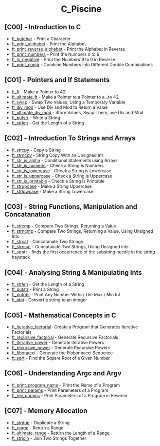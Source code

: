 <div align="center">

# C_Piscine

</div>

## [C00] - Introduction to C

- [ft_putchar](https://github.com/#)				 - Print a Character
- [ft_print_alphabet](https://github.com/#) 		- Print the Alphabet
- [ft_print_reverse_alphabet](https://github.com/#) - Print the Alphabet in Reverse
- [ft_print_numbers](https://github.com/#) 			- Print the Numbers 0 to 9
- [ft_is_negative](https://github.com/#)		 	- Print the Numbers 9 to 0 in Reverse
- [ft_print_comb](https://github.com/#)				- Combine Numbers into Different Double Combinations

## [C01] - Pointers and If Statements

- [ft_ft](https://github.com/#)					- Make a Pointer to 42
- [ft_ultimate_ft](https://github.com/#) 		- Make a Pointer to a Pointer to a...to 42
- [ft_swap](https://github.com/#) 				- Swap Two Values, Using a Temporary Variable
- [ft_div_mod](https://github.com/#) 			- Use Div and Mod to Return a Value
- [ft_ultimate_div_mod](https://github.com/#) 	- Store Values, Swap Them, use Div and Mod
- [ft_putstr](https://github.com/#) 			- Write a String
- [ft_strlen](https://github.com/#) 			- Get the Length of a String

## [C02] - Introduction To Strings and Arrays

- [ft_strcpy](https://github.com/#) 			- Copy a String
- [ft_strncpy](https://github.com/#) 			- String Copy With an Unsigned Int
- [ft_str_is_alpha](https://github.com/#) 		- Conditional Statements using Arrays
- [ft_str_is_numeric](https://github.com/#) 	- Check a String is Numbers
- [ft_str_is_lowercase](https://github.com/#) 	- Check a String is Lowercase
- [ft_str_is_uppercase](https://github.com/#) 	- Check a String is Uppercase
- [ft_str_is_printable](https://github.com/#) 	- Check a String is Printable
- [ft_strupcase](https://github.com/#)			- Make a String Uppercase
- [ft_strlowcase](https://github.com/#) 		- Make a String Lowercase

## [C03] - String Functions, Manipulation and Concatanation

- [ft_strcmp](https://github.com/#)				- Compare Two Strings, Returning a Value
- [ft_strncmp](https://github.com/#) 			- Compare Two Strings, Returning a Value, Using Unsigned Ints
- [ft_strcat](https://github.com/#) 			- Concatanate Two Strings
- [ft_strncat](https://github.com/#) 			- Concatanate Two Strings, Using Unsigned Ints
- [ft_strstr](https://github.com/#) 			- finds the first occurrence of the substring needle in the string haystack

## [C04] - Analysing String & Manipulating Ints

- [ft_strlen](https://github.com/#) 			- Get the Length of a String
- [ft_putstr](https://github.com/#) 			- Print a String
- [ft_putnbr](https://github.com/#) 			- Print Any Number Within The Max / Min Int
- [ft_atoi](https://github.com/#) 				- Convert a string to an integer

## [C05] - Mathematical Concepts in C

- [ft_iterative_factorial](https://github.com/#)- Create a Program that Generates Iterative Factorials
- [ft_recursive_factorial](https://github.com/#) - Generate Recursive Factorials
- [ft_iterative_power](https://github.com/#) 	- Generate Iterative Powers
- [ft_recursive_power](https://github.com/#) 	- Generate Recursive Powers
- [ft_fibonacci](https://github.com/#) 			- Generate the Fibbonnacci Sequence
- [ft_sqrt](https://github.com/#) 				- Find the Square Root of a Given Number

## [C06] - Understanding Argc and Argv

- [ft_print_program_name](https://github.com/#)	- Print the Name of a Program
- [ft_print_params](https://github.com/#) 		- Print Parameters of a Program
- [ft_rev_params](https://github.com/#) 		- Print Parameters of a Program in Reverse

## [C07] - Memory Allocation

- [ft_strdup](https://github.com/#)				- Duplicate a String
- [ft_range](https://github.com/#) 				- Return a Range
- [ft_ultimate_range](https://github.com/#) 	- Return the Length of a Range
- [ft_strjoin](https://github.com/#) 			- Join Two Strings Together
